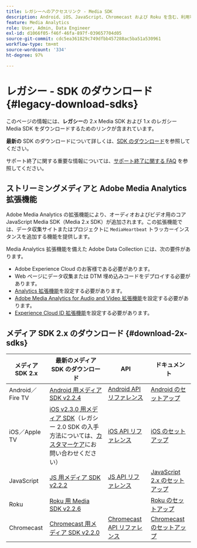 ```yaml
---
title: レガシーへのアクセスリンク - Media SDK
description: Android、iOS、JavaScript、Chromecast および Roku を含む、利用可能なプラットフォームのレガシー SDK ダウンロードのリンクです。
feature: Media Analytics
role: User, Admin, Data Engineer
exl-id: d1066f05-f46f-46fa-897f-039657704d05
source-git-commit: cdc5ea361829c749dfbb457288ac5ba51a530961
workflow-type: tm+mt
source-wordcount: '334'
ht-degree: 97%

---
```


# レガシー - SDK のダウンロード{#legacy-download-sdks}

このページの情報には、**レガシー**&#x200B;の 2.x Media SDK および 1.x のレガシー Media SDK をダウンロードするためのリンクが含まれています。

**最新の** SDK のダウンロードについて詳しくは、[SDK のダウンロード](/help/getting-started/download-sdks.md)を参照してください。

サポート終了に関する重要な情報については、[サポート終了に関する FAQ](/help/additional-resources/end-of-support-faqs.md) を参照してください。

## ストリーミングメディアと Adobe Media Analytics 拡張機能

Adobe Media Analytics の拡張機能により、オーディオおよびビデオ用のコア JavaScript Media SDK（Media 2.x SDK）が追加されます。この拡張機能では、データ収集サイトまたはプロジェクトに `MediaHeartbeat` トラッカーインスタンスを追加する機能を提供します。

Media Analytics 拡張機能を備えた Adobe Data Collection には、次の要件があります。
* Adobe Experience Cloud のお客様である必要があります。
* Web ページにデータ収集または DTM 埋め込みコードをデプロイする必要があります。
* [Analytics 拡張機能](https://experienceleague.adobe.com/docs/experience-platform/tags/extensions/adobe/analytics/overview.html?lang=ja)を設定する必要があります。 
* [Adobe Media Analytics for Audio and Video 拡張機能](https://experienceleague.adobe.com/docs/experience-platform/tags/extensions/client/media-analytics/overview.html)を設定する必要があります。 
* [Experience Cloud ID 拡張機能](https://experienceleague.adobe.com/docs/experience-platform/tags/extensions/adobe/id-service/overview.html?lang=ja)を設定する必要があります。 

## メディア SDK 2.x のダウンロード {#download-2x-sdks}

| メディア SDK 2.x | 最新のメディア SDK のダウンロード |  API   |  ドキュメント  |
| --- | --- | --- | --- |
| Android／Fire TV | [Android 用メディア SDK v2.2.4](https://github.com/Adobe-Marketing-Cloud/media-sdks/releases/tag/android-v2.2.4) | [Android API リファレンス](https://adobe-marketing-cloud.github.io/media-sdks/reference/android/) | [Android のセットアップ](/help/legacy/media-sdk/setup/set-up-android.md) |
| iOS／Apple TV | [iOS v2.3.0 用メディア SDK](https://github.com/Adobe-Marketing-Cloud/media-sdks/releases/tag/ios-v2.3.0)（レガシー 2.0 SDK の入手方法については、[カスタマーケア](https://helpx.adobe.com/jp/marketing-cloud/contact-support.html)にお問い合わせください） | [iOS API リファレンス](https://adobe-marketing-cloud.github.io/media-sdks/reference/ios/) | [iOS のセットアップ](/help/legacy/media-sdk/setup/set-up-ios.md) |
| JavaScript | [JS 用メディア SDK v2.2.2](https://github.com/Adobe-Marketing-Cloud/media-sdks/releases/tag/js-v2.2.2) | [JS API リファレンス](https://adobe-marketing-cloud.github.io/media-sdks/reference/javascript/) | [JavaScript 2.x のセットアップ](/help/legacy/media-sdk/setup/setup-javascript/set-up-js-2.md) |
| Roku | [Roku 用 Media SDK v2.2.6](https://github.com/Adobe-Marketing-Cloud/media-sdks/releases/tag/roku-v2.2.6) |  | [Roku のセットアップ](/help/implementation/media-sdk/setup/set-up-roku.md) |
| Chromecast | [Chromecast 用メディア SDK v2.2.0](https://github.com/Adobe-Marketing-Cloud/media-sdks/releases/tag/chromecast-v2.2.0) | [Chromecast API リファレンス](https://adobe-marketing-cloud.github.io/media-sdks/reference/chromecast/) | [Chromecast のセットアップ ](/help/implementation/media-sdk/setup/set-up-chromecast.md) |
